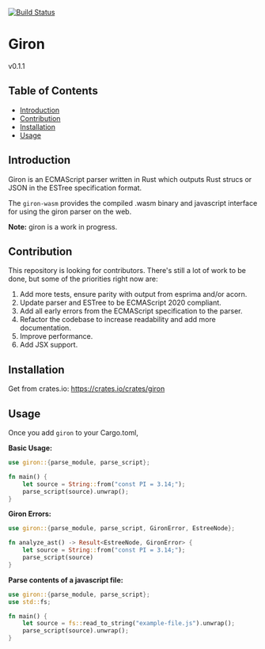 [![Build Status](https://travis-ci.com/BlueBlazin/giron.svg?branch=master)](https://travis-ci.com/BlueBlazin/giron)

# Giron

v0.1.1

## Table of Contents

- [Introduction](#introduction)
- [Contribution](#contribution)
- [Installation](#installation)
- [Usage](#usage)

## Introduction

Giron is an ECMAScript parser written in Rust which outputs Rust strucs or JSON in the ESTree specification format.

The `giron-wasm` provides the compiled .wasm binary and javascript interface for using the giron parser on the web.

**Note:** giron is a work in progress.

## Contribution

This repository is looking for contributors. There's still a lot of work to be done, but some of the priorities right now are:

1. Add more tests, ensure parity with output from esprima and/or acorn.
2. Update parser and ESTree to be ECMAScript 2020 compliant.
3. Add all early errors from the ECMAScript specification to the parser.
4. Refactor the codebase to increase readability and add more documentation.
5. Improve performance.
6. Add JSX support.

## Installation

Get from crates.io: https://crates.io/crates/giron

## Usage

Once you add `giron` to your Cargo.toml,

**Basic Usage:**

```rs
use giron::{parse_module, parse_script};

fn main() {
    let source = String::from("const PI = 3.14;");
    parse_script(source).unwrap();
}
```

**Giron Errors:**

```rs
use giron::{parse_module, parse_script, GironError, EstreeNode};

fn analyze_ast() -> Result<EstreeNode, GironError> {
    let source = String::from("const PI = 3.14;");
    parse_script(source)
}
```

**Parse contents of a javascript file:**

```rs
use giron::{parse_module, parse_script};
use std::fs;

fn main() {
    let source = fs::read_to_string("example-file.js").unwrap();
    parse_script(source).unwrap();
}
```
